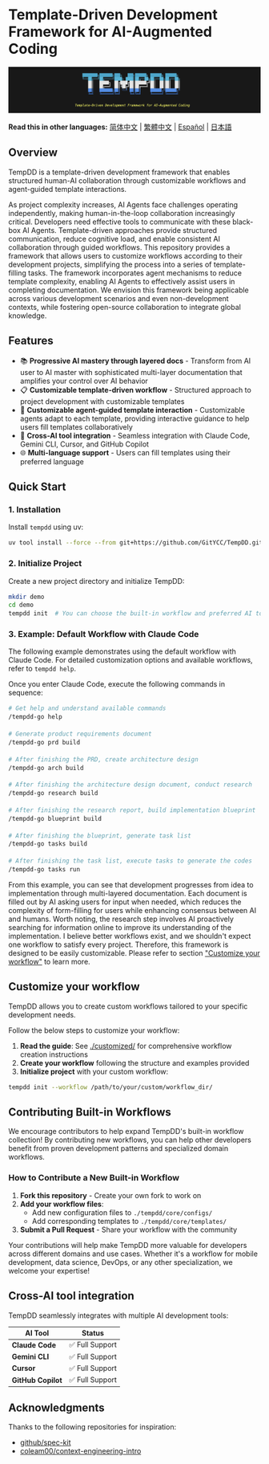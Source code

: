 # Template-Driven Development Framework for AI-Augmented Coding

![banner](misc/banner.png)

**Read this in other languages:** [简体中文](docs/readmes/README-zh-CN.md) | [繁體中文](docs/readmes/README-zh-TW.md) | [Español](docs/readmes/README-es.md) | [日本語](docs/readmes/README-ja.md)

## Overview

TempDD is a template-driven development framework that enables structured human-AI collaboration through customizable workflows and agent-guided template interactions. 

As project complexity increases, AI Agents face challenges operating independently, making human-in-the-loop collaboration increasingly critical. Developers need effective tools to communicate with these black-box AI Agents. Template-driven approaches provide structured communication, reduce cognitive load, and enable consistent AI collaboration through guided workflows. This repository provides a framework that allows users to customize workflows according to their development projects, simplifying the process into a series of template-filling tasks. The framework incorporates agent mechanisms to reduce template complexity, enabling AI Agents to effectively assist users in completing documentation. We envision this framework being applicable across various development scenarios and even non-development contexts, while fostering open-source collaboration to integrate global knowledge.

## Features

- 📚 **Progressive AI mastery through layered docs** - Transform from AI user to AI master with sophisticated multi-layer  documentation that amplifies your control over AI behavior
- 📋 **Customizable template-driven workflow** - Structured approach to project development with customizable templates
- 💬 **Customizable agent-guided template interaction** - Customizable agents adapt to each template, providing interactive guidance to help users fill templates collaboratively
- 🤖 **Cross-AI tool integration** - Seamless integration with Claude Code, Gemini CLI, Cursor, and GitHub Copilot
- 🌐 **Multi-language support** - Users can fill templates using their preferred language

## Quick Start

### 1. Installation

Install `tempdd` using uv:

```bash
uv tool install --force --from git+https://github.com/GitYCC/TempDD.git tempdd && exec $SHELL
```

### 2. Initialize Project

Create a new project directory and initialize TempDD:

```bash
mkdir demo
cd demo
tempdd init  # You can choose the built-in workflow and preferred AI tool during initialization
```

### 3. Example: Default Workflow with Claude Code

The following example demonstrates using the default workflow with Claude Code. For detailed customization options and available workflows, refer to `tempdd help`.

Once you enter Claude Code, execute the following commands in sequence:

```bash
# Get help and understand available commands
/tempdd-go help

# Generate product requirements document
/tempdd-go prd build

# After finishing the PRD, create architecture design
/tempdd-go arch build

# After finishing the architecture design document, conduct research
/tempdd-go research build

# After finishing the research report, build implementation blueprint
/tempdd-go blueprint build

# After finishing the blueprint, generate task list
/tempdd-go tasks build

# After finishing the task list, execute tasks to generate the codes
/tempdd-go tasks run
```

From this example, you can see that development progresses from idea to implementation through multi-layered documentation. Each document is filled out by AI asking users for input when needed, which reduces the complexity of form-filling for users while enhancing consensus between AI and humans. Worth noting, the research step involves AI proactively searching for information online to improve its understanding of the implementation. I believe better workflows exist, and we shouldn't expect one workflow to satisfy every project. Therefore, this framework is designed to be easily customizable. Please refer to section ["Customize your workflow"](#customize-your-workflow) to learn more.

## Customize your workflow

TempDD allows you to create custom workflows tailored to your specific development needs. 

Follow the below steps to customize your workflow:
1. **Read the guide**: See [./customized/](./customized/) for comprehensive workflow creation instructions
2. **Create your workflow** following the structure and examples provided
3. **Initialize project** with your custom workflow:

```bash
tempdd init --workflow /path/to/your/custom/workflow_dir/
```

## Contributing Built-in Workflows

We encourage contributors to help expand TempDD's built-in workflow collection! By contributing new workflows, you can help other developers benefit from proven development patterns and specialized domain workflows.

### How to Contribute a New Built-in Workflow

1. **Fork this repository** - Create your own fork to work on
2. **Add your workflow files**:
   - Add new configuration files to `./tempdd/core/configs/`
   - Add corresponding templates to `./tempdd/core/templates/`
3. **Submit a Pull Request** - Share your workflow with the community

Your contributions will help make TempDD more valuable for developers across different domains and use cases. Whether it's a workflow for mobile development, data science, DevOps, or any other specialization, we welcome your expertise!

## Cross-AI tool integration

TempDD seamlessly integrates with multiple AI development tools:

| AI Tool | Status |
|---------|--------|
| **Claude Code** | ✅ Full Support |
| **Gemini CLI** | ✅ Full Support  |
| **Cursor** | ✅ Full Support  |
| **GitHub Copilot** | ✅ Full Support  |

## Acknowledgments

Thanks to the following repositories for inspiration:
- [github/spec-kit](https://github.com/github/spec-kit)
- [coleam00/context-engineering-intro](https://github.com/coleam00/context-engineering-intro)
